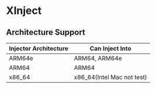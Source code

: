 # XInject

## Architecture Support

| Injector Architecture | Can Inject Into            |
|-----------------------|----------------------------|
| ARM64e                | ARM64, ARM64e              |
| ARM64                 | ARM64                      |
| x86_64                | x86_64(Intel Mac not test) |

